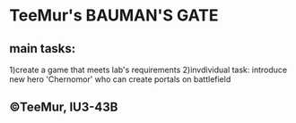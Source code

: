 # TeeMur's BAUMAN'S GATE
## main tasks:
 1)create a game that meets lab's requirements
 2)invdividual task:
 introduce new hero 'Chernomor' who can create portals on battlefield
## ©TeeMur, IU3-43B